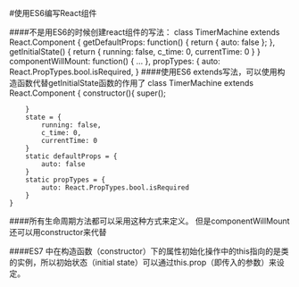 #使用ES6编写React组件

####不是用ES6的时候创建react组件的写法：
	class TimerMachine extends React.Component {
		getDefaultProps: function() {
		    return {
		      auto: false
		    };
		},
	    getInitialState() {
	        return {
	            running: false,
	            c_time: 0,
	            currentTime: 0
	        }
	    }
		componentWillMount: function() { … },
		propTypes: {
    		auto: React.PropTypes.bool.isRequired,
		}
####使用ES6 extends写法，可以使用构造函数代替getInitialState函数的作用了
	class TimerMachine extends React.Component {
	    constructor(){
	        super();
			
	    }
		state = {
            running: false,
            c_time: 0,
            currentTime: 0
        }
		static defaultProps = {
		    auto: false
		}
		static propTypes = {
    		auto: React.PropTypes.bool.isRequired
		}
	}

####所有生命周期方法都可以采用这种方式来定义。 但是componentWillMount还可以用constructor来代替

####ES7 中在构造函数（constructor）下的属性初始化操作中的this指向的是类的实例，所以初始状态（initial state）可以通过this.prop（即传入的参数）来设定。